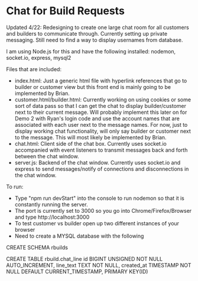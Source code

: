 # Chat for Build Requests

Updated 4/22: Redesigning to create one large chat room for all customers and builders to communicate through. Currently
setting up private messaging. Still need to find a way to display usernames from database.

I am using Node.js for this and have the following installed: nodemon, socket.io, express, mysql2

Files that are included:
* index.html: Just a generic html file with hyperlink references that go to builder or customer view but this
  front end is mainly going to be implemented by Brian.
* customer.html/builder.html: Currently working on using cookies or some sort of data pass so that I can get the
  chat to display builder/customer next to their current message. Will probably implement this later on for Demo 2 with Ryan's
  login code and use the account names that are associated with each user next to the message names. For now, just to display
  working chat functionality, will only say builder or customer next to the message. This will most likely be implemented by Brian.
* chat.html: Client side of the chat box. Currently uses socket.io accompanied with event listeners to transmit messages back and
  forth between the chat window. 
* server.js: Backend of the chat window. Currently uses socket.io and express to send messages/notify of connections and disconnections in
  the chat window.

To run:
* Type "npm run devStart" into the console to run nodemon so that it is constantly running the server.
* The port is currently set to 3000 so you go into Chrome/Firefox/Browser and type http://localhost:3000
* To test customer vs builder open up two different instances of your browser
* Need to create a MYSQL database with the following

CREATE SCHEMA rbuilds

CREATE TABLE rbuild.chat_line
    id BIGINT UNSIGNED NOT NULL AUTO_INCREMENT,
    line_text TEXT NOT NULL,
    created_at TIMESTAMP NOT NULL DEFAULT CURRENT_TIMESTAMP,
    PRIMARY KEY(ID)